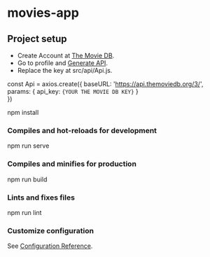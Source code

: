 # movies-app

## Project setup
- Create Account at [The Movie DB](https://www.themoviedb.org/signup).
- Go to profile and [Generate API](https://www.themoviedb.org/settings/api).
- Replace the key at src/api/Api.js.


const Api = axios.create({
    baseURL: 'https://api.themoviedb.org/3/',
    params: {
      api_key: `{YOUR THE MOVIE DB KEY}`
    }    
})


  
npm install


### Compiles and hot-reloads for development

npm run serve


### Compiles and minifies for production

npm run build


### Lints and fixes files

npm run lint


### Customize configuration
See [Configuration Reference](https://cli.vuejs.org/config/).